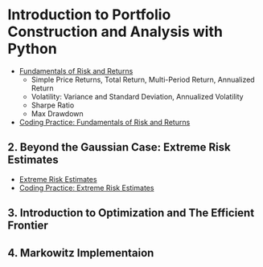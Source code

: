 # Introduction to Portfolio Construction and Analysis with Python

- [Fundamentals of Risk and Returns](01_Fundamentals_of_Risk_and_Returns.ipynb)
  - Simple Price Returns, Total Return, Multi-Period Return, Annualized Return
  - Volatility: Variance and Standard Deviation, Annualized Volatility
  - Sharpe Ratio
  - Max Drawdown
- [Coding Practice: Fundamentals of Risk and Returns](01_Fundamentals_of_Risk_and_Returns_Coding_Practice.ipynb)


## 2. Beyond the Gaussian Case: Extreme Risk Estimates

- [Extreme Risk Estimates](02_Extreme_Risk_Estimates.ipynb)
- [Coding Practice: Extreme Risk Estimates](02_Extreme_Risk_Estimates_Coding_Practice.ipynb)

## 3. Introduction to Optimization and The Efficient Frontier

## 4. Markowitz Implementaion
